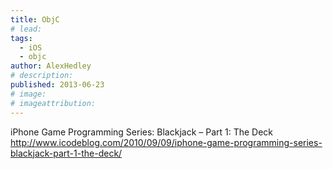 ```yaml
---
title: ObjC
# lead:
tags:
  - iOS
  - objc
author: AlexHedley
# description:
published: 2013-06-23
# image:
# imageattribution:
---
```


iPhone Game Programming Series: Blackjack – Part 1: The Deck http://www.icodeblog.com/2010/09/09/iphone-game-programming-series-blackjack-part-1-the-deck/
